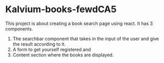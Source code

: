 # Kalvium-books-fewdCA5
This project is about creating a book search page using react.
It has 3 components. 
1. The searchbar component that takes in the input of the user and give the result according to it.
2. A form to get yourself registered and
3. Content section where the books are displayed.
